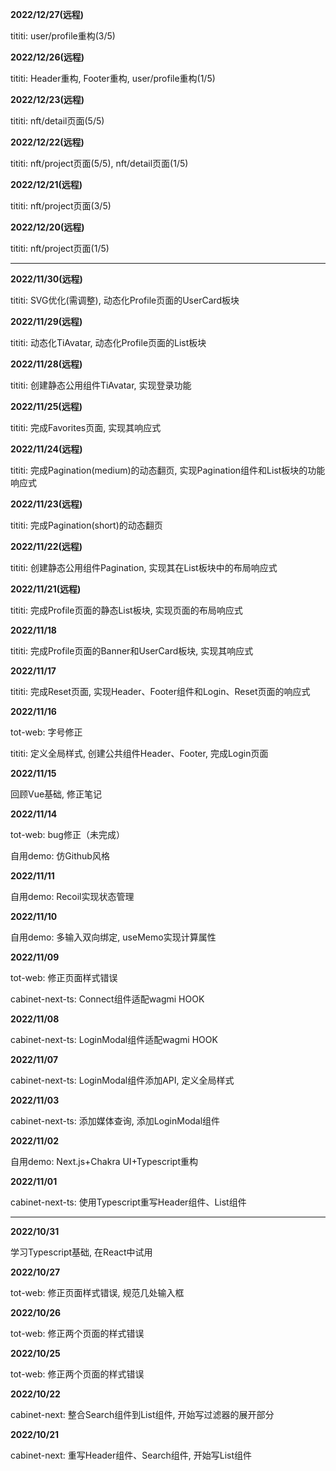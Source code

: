 **2022/12/27(远程)**

tititi: user/profile重构(3/5)

**2022/12/26(远程)**

tititi: Header重构, Footer重构, user/profile重构(1/5)

**2022/12/23(远程)**

tititi: nft/detail页面(5/5)

**2022/12/22(远程)**

tititi: nft/project页面(5/5), nft/detail页面(1/5)

**2022/12/21(远程)**

tititi: nft/project页面(3/5)

**2022/12/20(远程)**

tititi: nft/project页面(1/5)

------

**2022/11/30(远程)**

tititi: SVG优化(需调整), 动态化Profile页面的UserCard板块

**2022/11/29(远程)**

tititi: 动态化TiAvatar, 动态化Profile页面的List板块

**2022/11/28(远程)**

tititi: 创建静态公用组件TiAvatar, 实现登录功能

**2022/11/25(远程)**

tititi: 完成Favorites页面, 实现其响应式

**2022/11/24(远程)**

tititi: 完成Pagination(medium)的动态翻页, 实现Pagination组件和List板块的功能响应式

**2022/11/23(远程)**

tititi: 完成Pagination(short)的动态翻页

**2022/11/22(远程)**

tititi: 创建静态公用组件Pagination, 实现其在List板块中的布局响应式

**2022/11/21(远程)**

tititi: 完成Profile页面的静态List板块, 实现页面的布局响应式

**2022/11/18**

tititi: 完成Profile页面的Banner和UserCard板块, 实现其响应式

**2022/11/17**

tititi: 完成Reset页面, 实现Header、Footer组件和Login、Reset页面的响应式

**2022/11/16**

tot-web: 字号修正

tititi: 定义全局样式, 创建公共组件Header、Footer, 完成Login页面

**2022/11/15**

回顾Vue基础, 修正笔记

**2022/11/14**

tot-web: bug修正（未完成）

自用demo: 仿Github风格

**2022/11/11**

自用demo: Recoil实现状态管理

**2022/11/10**

自用demo: 多输入双向绑定, useMemo实现计算属性

**2022/11/09**

tot-web: 修正页面样式错误

cabinet-next-ts: Connect组件适配wagmi HOOK

**2022/11/08**

cabinet-next-ts: LoginModal组件适配wagmi HOOK

**2022/11/07**

cabinet-next-ts: LoginModal组件添加API, 定义全局样式

**2022/11/03**

cabinet-next-ts: 添加媒体查询, 添加LoginModal组件

**2022/11/02**

自用demo: Next.js+Chakra UI+Typescript重构

**2022/11/01**

cabinet-next-ts: 使用Typescript重写Header组件、List组件

------

**2022/10/31**

学习Typescript基础, 在React中试用

**2022/10/27**

tot-web: 修正页面样式错误, 规范几处输入框

**2022/10/26**

tot-web: 修正两个页面的样式错误

**2022/10/25**

tot-web: 修正两个页面的样式错误

**2022/10/22**

cabinet-next: 整合Search组件到List组件, 开始写过滤器的展开部分

**2022/10/21**

cabinet-next: 重写Header组件、Search组件, 开始写List组件
